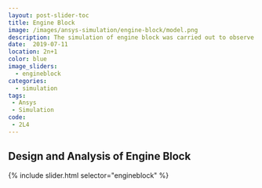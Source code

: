 ```yaml
---
layout: post-slider-toc
title: Engine Block
image: /images/ansys-simulation/engine-block/model.png
description: The simulation of engine block was carried out to observe variation in structural and thermal parameters after external loading.  
date:  2019-07-11
location: 2n+1
color: blue
image_sliders:
  - engineblock
categories:
  - simulation 
tags:
 - Ansys
 - Simulation
code:
 - 2L4
---
```


## Design and Analysis of Engine Block

{% include slider.html selector="engineblock" %}